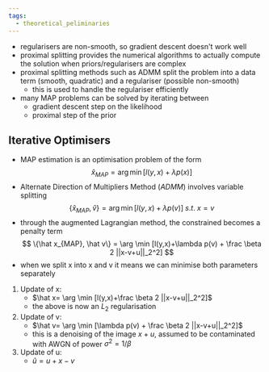 ```yaml
---
tags:
  - theoretical_peliminaries
---
```

- regularisers are non-smooth, so gradient descent doesn't work well
- proximal splitting provides the numerical algorithms to actually compute the solution when priors/regularisers are complex
- proximal splitting methods such as ADMM split the problem into a data term (smooth, quadratic) and a regulariser (possible non-smooth)
	- this is used to handle the regulariser efficiently
- many MAP problems can be solved by iterating between
	- gradient descent step on the likelihood
	- proximal step of the prior
## Iterative Optimisers
- MAP estimation is an optimisation problem of the form 
$$\hat x_{MAP} = \arg \min [l(y,x)+ \lambda p(x)]$$
- Alternate Direction of Multipliers Method (*ADMM*) involves variable splitting
$$
\{\hat x_{MAP}, \hat v\} = \arg \min [l(y,x)+\lambda p(v)] \; s.t. \; x=v
$$
- through the augmented Lagrangian method, the constrained becomes a penalty term
$$
\{\hat x_{MAP}, \hat v\} = \arg \min [l(y,x)+\lambda p(v) + \frac \beta 2 ||x-v+u||_2^2]
$$
- when we split x into x and v it means we can minimise both parameters separately
1. Update of x:
	- $\hat x= \arg \min [l(y,x)+\frac \beta 2 ||x-v+u||_2^2]$
	- the above is now an $L_2$ regularisation
2. Update of v:
	- $\hat v= \arg \min [\lambda p(v) + \frac \beta 2 ||x-v+u||_2^2]$
	- this is a denoising of the image $x+u$, assumed to be contaminated with AWGN of power $\sigma^2 = 1/\beta$
3. Update of u:
	- $\hat u = u + x-v$

